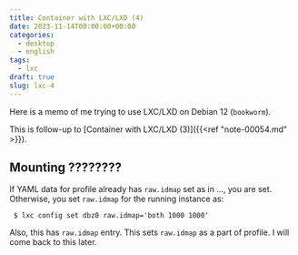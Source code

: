 ```yaml
---
title: Container with LXC/LXD (4)
date: 2023-11-14T00:00:00+00:00
categories:
  - desktop
  - english
tags:
  - lxc
draft: true
slug: lxc-4
---
```


Here is a memo of me trying to use LXC/LXD on Debian 12 (`bookworm`).

This is follow-up to [Container with LXC/LXD (3)]({{<ref "note-00054.md" >}}).


## Mounting ????????

If YAML data for profile already has `raw.idmap` set as in ..., you are set.
Otherwise, you set `raw.idmap` for the running instance as:
```
 $ lxc config set dbz0 raw.idmap='both 1000 1000'
```

Also, this has `raw.idmap` entry.  This sets `raw.idmap` as a part of profile.
I will come back to this later.




<!--
LXD Containers for Wayland GUI Apps
https://blog.swwomm.com/2022/08/lxd-containers-for-wayland-gui-apps.html

---
Install any OS via ISO in a Virtual machine/VM
https://discuss.linuxcontainers.org/t/install-any-os-via-iso-in-a-virtual-machine-vm/9281
Windows VM:
Take a look at: Running virtual machines with LXD 4.0 147
or:
How to run a Windows virtual machine on LXD on Linux 141

Linux VM:

Start an empty VM with:
Note: Change VM-name to a custom name you choose.

lxc init VM-name --empty --vm

Note: In some cases it might be required to disable SecureBoot, when it blocks the .iso file (Recommendation: Disable only when necessary!).
You can do this, either by adding -c security.secureboot=false to the init/launch command
or by modifying the config key of an existing VM with: lxc config set VM-name security.secureboot=false.

Grow the VMs filesystem size:
The default size is mostly too small.
You can choose what size you think is reasonable, in this example I use 15 Gigabyte (GB).

lxc config device override VM-name root size=15GB

Add the .iso file to the VM via a disk device:
Note: Adjust the values accordingly.

lxc config device add VM-name custom-device-name disk source=/home/user/pathtoiso/isoname.iso

Start the VM with GUI:
lxc start VM-name --console=vga

--console=vga will open a VGA console.

(Note: You maybe need to install additional software for this, see GUI in Virtual Machines/VMs)

Remove disk device:
After installation you can remove the disk device, with:
lxc config device remove VM-name device-name

(optional) Convert your VM to an image:
So you can use it in the future.

lxc publish VM-name --alias custom-image-name


-----------
https://ubuntu.com/tutorials/how-to-launch-an-instantly-functional-linux-desktop-vm-with-lxd#2-initiate-an-ubuntu-desktop-vm
How to launch an instantly functional Linux desktop VM with LXD

The full command for launching an Ubuntu 22.04 VM would then look like this:

lxc launch images:ubuntu/22.04/desktop ubuntu --vm -c limits.cpu=4 -c limits.memory=4GiB --console=vga


Launching an Archlinux Desktop VM is similar to what we’ve done previously with Ubuntu, with a single addition - disabling secure boot.

The full command for launching an Archlinux VM would then look like this:

lxc launch images:archlinux/desktop-gnome archlinux --vm -c security.secureboot=false -c limits.cpu=4 -c limits.memory=4GiB --console=vga



----------

How to run Docker inside LXD containers
https://ubuntu.com/tutorials/how-to-run-docker-inside-lxd-containers#1-overview

Btrfs is one of the storage pools Docker supports natively, so we should create a new btrfs storage pool and we will call it “docker”:

lxc storage create docker btrfs

Now we can create a new LXD instance and call it “demo”:

lxc launch images:ubuntu/20.04 demo

We can proceed and create a new storage volume on the “docker” storage pool created earlier:

lxc storage volume create docker demo

We will attach it to the “demo” container and call the device being added as “docker”. Source volume is “demo” we created earlier, and we want that volume to be used for /var/lib/docker:

lxc config device add demo docker disk pool=docker source=demo path=/var/lib/docker

We need to add additional configuration so that Docker works well inside the container.

First we should allow nested containers required for Docker. Then, there are two additional security options needed - to intercept and emulate system calls. This normally wouldn’t be allowed inside LXD default unprivileged containers, but Docker relies on it for its layers, so it is okay to enable it.

lxc config set demo security.nesting=true security.syscalls.intercept.mknod=true security.syscalls.intercept.setxattr=true

To apply these changes, we need to restart the instance:

lxc restart demo




3. Install Docker
To install Docker, we start by going inside the container:

lxc exec demo bash

Now we can follow the normal Docker installation instructions. Paste the following command:

sudo apt-get update

 sudo apt-get install \
 ca-certificates \
 curl \
 gnupg \
  lsb-release
Now we need to add Docker’s official GPG key:

curl -fsSL https://download.docker.com/linux/ubuntu/gpg | sudo gpg \
--dearmor -o /usr/share/keyrings/docker-archive-keyring.gpg
And now we can install the Docker repository:

echo \
"deb [arch=$(dpkg --print-architecture) signed-by=/usr/share/keyrings/docker-archive-keyring.gpg] https://download.docker.com/linux/ubuntu \
$(lsb_release -cs) stable" | sudo tee /etc/apt/sources.list.d/docker.list > /dev/null
Finally, we can install Docker itself:

sudo apt-get update
sudo apt-get install docker-ce docker-ce-cli containerd.io


4. Test your Docker container
Now we have Docker up and running. Let’s test it by running an Ubuntu Docker container:

docker run -it ubuntu bash

And we can run the following to check that the processes are running correctly:

ps aux

And that’s it! Now you have a working Ubuntu Docker container inside of an LXD container. You can use it, or you can spin up another Docker image and proceed to use it according to your needs.

5. Additional information
Vast majority of Docker images will run fine inside LXD containers. However, few might not run properly. The reason for this is that LXD runs all its container unprivileged by default, which limits some of the actions of the user. Docker, on the other hand, runs privileged containers, and some actions might expect more privileges than LXD gives them, causing potential failures. For example, if you’re running something inside a docker container that expects to run as root, it won’t be able to do actions as a real root user but rather only as root inside of the LXD container, which is more constrained.

-----
https://ubuntu.com/blog/howto-automatically-import-your-public-ssh-keys-into-lxd-instances
Just another reason why LXD is so awesome…

You can easily configure your own cloud-init configuration into your LXD instance profile.

In my case, I want cloud-init to automatically ssh-import-id kirkland, to fetch my keys from Launchpad.  Alternatively, I could use gh:dustinkirkland to fetch my keys from Github.

Here’s how!

First, edit your default LXD profile (or any other, for that matter):

$ lxc profile edit default
Then, add the config snippet, like this:

config:
  user.vendor-data: |
    #cloud-config
    users:
      - name: root
        ssh-import-id: gh:dustinkirkland
        shell: /bin/bash
description: Default LXD profile
devices:
  eth0:
    name: eth0
    nictype: bridged
    parent: lxdbr0
    type: nic
name: default
Save and quit in your interactive editor, and then launch a new instance:

$ lxc launch ubuntu:x
Creating amazed-manatee
Starting amazed-manatee
Find your instance’s IP address:

$ lxc list
+----------------+---------+----------------------+----------------------------------------------+------------+-----------+
|      NAME      |  STATE  |         IPV4         |                     IPV6                     |    TYPE    | SNAPSHOTS |
+----------------+---------+----------------------+----------------------------------------------+------------+-----------+
| amazed-manatee | RUNNING | 10.163.22.135 (eth0) | fdce:be5e:b787:f7d2:216:3eff:fe1c:773 (eth0) | PERSISTENT | 0         |
+----------------+---------+----------------------+----------------------------------------------+------------+-----------+
And now SSH in!

$ ssh ubuntu@10.163.22.135
$ ssh -6 ubuntu@fdce:be5e:b787:f7d2:216:3eff:fe1c:773
Enjoy!

:-Dustin

---------
https://ubuntu.com/blog/publishing-lxd-images
While some work remains to be done for ‘lxc publish’, the current support is sufficient to show a full cycle of image workload with lxd.

Ubuntu Wily comes with systemd by default. Sometimes you might need a Wily container with upstart. And to repeatedly reproduce some tests on Wily with upstart, you might want to create a container image.

# lxc remote add lxc images.linuxcontainers.org
# lxc launch lxc:ubuntu/wily/amd64 w1
# lxc exec w1 -- apt-get -y install upstart-bin upstart-sysv
# lxc stop w1
# lxc publish --public w1 --alias=wily-with-upstart
# lxc image copy wily-with-upstart remote:  # optional
Now you can start a new container using

# lxc launch wily-with-upstart w-test-1
# lxc exec w-test-1 -- ls -alh /sbin/init
lrwxrwxrwx 1 root root 7 May 18 10:20 /sbin/init -> upstart
# lxc exec w-test-1 run-my-tests

-------
https://www.cyberciti.biz/faq/how-to-add-or-mount-directory-in-lxd-linux-container/
How to add or mount directory in LXD (Linux container)
Author: Vivek Gite Last updated: September 18, 2023 9 comments
See all LXD related Howtos/TutorialsIhave two LXD containers running. One is for Nginx, and another is for processing data. I need to share data between two containers. How do I add or mount a shared directory between two?

One can manage devices of running containers using lxc command. To add devices such as directory to containers, use lxc config device add command. This page explains how to add a host directory to an LXD container
Tutorial details
Difficulty level	Intermediate
Root privileges	Yes
Requirements	Linux terminal
Category	LXD
Prerequisites	LXD
OS compatibility	Alma • Alpine • Arch • Debian • Fedora • Linux • Mint • openSUSE • Pop!_OS • RHEL • Rocky • Stream • SUSE • Ubuntu
Est. reading time	4 minutes

nixCraft: Privacy First, Reader Supported
nixCraft is a one-person operation. I create all the content myself, with no help from AI or ML. I keep the content accurate and up-to-date.
Your privacy is my top priority. I don’t track you, show you ads, or spam you with emails. Just pure content in the true spirit of Linux and FLOSS.
Fast and clean browsing experience. nixCraft is designed to be fast and easy to use. You won’t have to deal with pop-ups, ads, cookie banners, or other distractions.
Support independent content creators. nixCraft is a labor of love, and it’s only possible thanks to the support of our readers. If you enjoy the content, please support us on Patreon or share this page on social media or your blog. Every bit helps.
Join Patreon ➔
How add or mount directory in LXD/LXC
The procedure to mount directories in LXD as follows:

Open the terminal application
For remote LXD/Linux server login using the ssh command
To mount the host’s /wwwdata/ directory onto /var/www/html/ in the LXD container named c1, run:

lxc config device add c1 sharedwww disk source=/wwwdata/ path=/var/www/html/
Verify that directory has been mounted onto c1 container by running:

lxc exec c1 -- "ls /var/www/html"
Let us see all steps in detail for mounting directories as both in read-only and read/write mode onto containers.

Mounting your home directory in LXD (read-only)
The syntax is as follows:
lxc config device add {container-name} {name} disk source={/path/to/source/dir/} path={/path/to/dest/onto/container/}

Let us create a new container named c1:
lxc launch images:centos/8/amd64 c1
lxc list c1

Create a new directory named /dest/ onto container named c1, run:
lxc exec c1 -- "mkdir /dest/"
lxc exec c1 -- "ls -ld /dest/"

Mount your $HOME (/home/vivek/) directory onto c1 at /dest/ in read only:
lxc config device add c1 myhomedir disk source=$HOME path=/dest/

OR
lxc config device add c1 myhomedir disk source=/home/vivek/ path=/dest/

Please note that if /dest/ directory does not exist, it will be created automatically by above lxc command. Now that disk added onto c1, verify it:
lxc config device show c1

Restart the container to verify that settings remain valid:
lxc restart c1
lxc config device show c1
## login onto c1 container ##
lxc exec c1 bash
cd /dest/
ls -l
## is it read-only or read-write? ##
mkdir foo
exit

Adding a shared host directory to an LXD Container
How to remove/delete/unmount directory from an LXD container
To remove container devices such as disk named myhomedir from c1 container, run:
lxc config device remove c1 myhomedir
Device myhomedir removed from c1

Verify it:
lxc config device show c1

Add a shared host directory to an LXC/LXD container (read-write mode)
By default, the root user is not allowed to modify files inside containers from a host. It is a security feature of LXD. In other words, you need to remap your user ID if you need read-write access for mounted folders.

The subordinate gid file
Each line in /etc/subgid contains a user name and a range of subordinate group ids that user is allowed to use. This file specifies the group IDs that ordinary users can use, with the newgidmap command, to configure gid mapping in a user namespace. This is specified with three fields delimited by colons (“:). Use the cat command:
cat /etc/subgid

Sample outputs:

vivek:100000:65536
Where fields are:

vivek – Login name or UID on host
100000 – Numerical subordinate group ID
65536 – Numerical subordinate group ID count
The subordinate uid file
Again, each line in /etc/subuid contains a user name and a range of subordinate user ids that user is allowed to use. This file specifies the user IDs that ordinary users can use, with the newuidmap command, to configure uid mapping in a user namespace. To view this file, run:
cat /etc/subuid

Sample outputs:

vivek:100000:65536
How to allow LXD to remap your user ID on the host
Use the id command to find out your uid/gid:
id

Sample outputs:

uid=1000(vivek) gid=1000(vivek) groups=1000(vivek),4(adm),24(cdrom),27(sudo),30(dip),46(plugdev),115(lpadmin),116(sambashare),998(lxd)
Next, I am going to allow the LXD demon which is running as root to remap my host’s user ID inside a container:
echo "root:1000:1" | sudo tee -a /etc/subuid /etc/subgid

This is a one time set up and no need to repeat. Make sure file has been updated:
cat /etc/{subuid,subgid}

How to remap your user ID inside the container
Find UID inside the container for the user named vivek (user account must exist inside the c1):
lxc exec c1 bash
grep command '^vivek' /etc/passwd

Create a user account named if no output displayed by above grep command:
lxc exec c1 bash
adduser vivek
id vivek
exit

Type the following command to map both the UID and the GID, from the host’s UID (1000) to the c1 container’s 1000 UID (vivek):
lxc config set c1 raw.idmap "both 1000 1000"

Restart the container to settings take effect:
lxc restart c1

Finally, mount and map the directory in a read/write mode:
lxc config device add c1 myhomedir disk source=/home/vivek/ path=/home/vivek/
lxc config show c1

Test it
lxc exec c1 bash
cd /home/vivek
mkdir delta
echo "www.nixcraft.com" > test.txt
cat test.txt
rmdir delta
## back to the host ##
exit
## make sure bar.txt still exists on host ##
ls -l test.txt
cat test.txt

Linux mount directory in LXD in read and write mode
Successfully mounted hosts /home/vivek/ directory onto c1 containers in read-write mode

Conclusion
You learned how to bind-mount your Linux home directory in LXD either in read-only or read-write mode by mapping UID/GID. This feature is handy to mount high availability storage into a container. See LXD project docs for more info.


----
TO READ
https://stgraber.org/
https://stgraber.org/2017/06/15/custom-user-mappings-in-lxd-containers/
https://ubuntu.com/blog/nested-containers-in-lxd
https://ubuntu.com/blog/network-management-with-lxd-2-3
https://ubuntu.com/blog/container-to-container-networking-the-bits-have-hit-the-fan
https://ubuntu.com/blog/live-migration-in-lxd
https://ubuntu.com/blog/on-the-road-to-lean-infrastructure
https://ubuntu.com/blog/usb-hotplug-with-lxd-containers
https://ubuntu.com/blog/maas-for-the-home

















-->


<!-- vim: set sw=4 sts=4 ai si et tw=79 ft=markdown: -->
